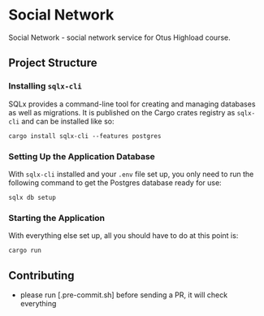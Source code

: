 # Social Network

Social Network - social network service for Otus Highload course.

## Project Structure

### Installing `sqlx-cli`

SQLx provides a command-line tool for creating and managing databases as well as migrations. It is published
on the Cargo crates registry as `sqlx-cli` and can be installed like so:

```shell
cargo install sqlx-cli --features postgres
```

### Setting Up the Application Database

With `sqlx-cli` installed and your `.env` file set up, you only need to run the following command to get the
Postgres database ready for use:

```
sqlx db setup
```

### Starting the Application

With everything else set up, all you should have to do at this point is:

```
cargo run
```

## Contributing

- please run [.pre-commit.sh] before sending a PR, it will check everything
